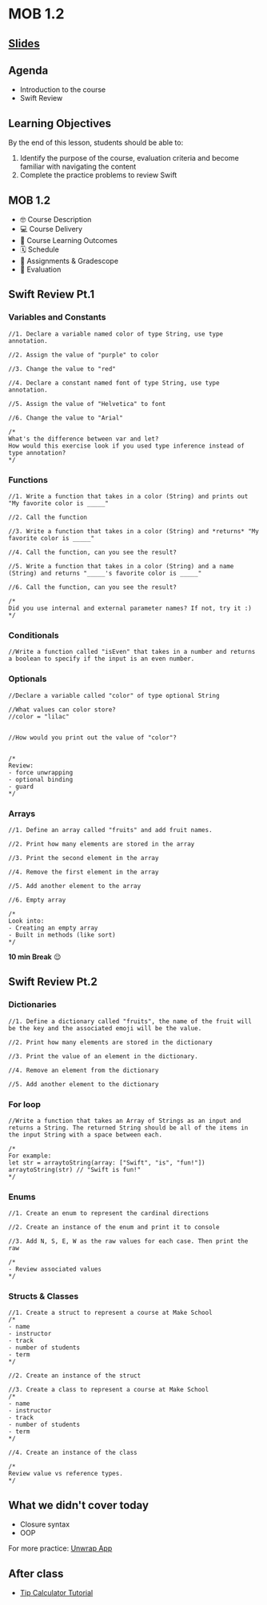 # MOB 1.2

## [Slides](https://make-school-courses.github.io/MOB-1.2-Introduction-to-iOS-Development/Slides/00-Swift-Review/README.html ':ignore')

<!-- > -->

## Agenda

- Introduction to the course
- Swift Review

<!-- > -->

## Learning Objectives

By the end of this lesson, students should be able to:

1. Identify the purpose of the course, evaluation criteria and become familiar with navigating the content
1. Complete the practice problems to review Swift

<!-- > -->

## MOB 1.2

- 🤓 Course Description
- 💻 Course Delivery
- 🧠 Course Learning Outcomes
- 🗓 Schedule
- 📓 Assignments & Gradescope
- 💯 Evaluation

<!-- > -->

## Swift Review Pt.1

### Variables and Constants

```
//1. Declare a variable named color of type String, use type annotation.

//2. Assign the value of "purple" to color

//3. Change the value to "red"

//4. Declare a constant named font of type String, use type annotation.

//5. Assign the value of "Helvetica" to font

//6. Change the value to "Arial"

/*
What's the difference between var and let?
How would this exercise look if you used type inference instead of type annotation?
*/
```

### Functions

```
//1. Write a function that takes in a color (String) and prints out "My favorite color is _____"

//2. Call the function

//3. Write a function that takes in a color (String) and *returns* "My favorite color is _____"

//4. Call the function, can you see the result? 

//5. Write a function that takes in a color (String) and a name (String) and returns "_____'s favorite color is _____"

//6. Call the function, can you see the result? 

/*
Did you use internal and external parameter names? If not, try it :)
*/
```

### Conditionals

```
//Write a function called "isEven" that takes in a number and returns a boolean to specify if the input is an even number.

```


### Optionals

```
//Declare a variable called "color" of type optional String

//What values can color store?
//color = "lilac"


//How would you print out the value of "color"?


/*
Review:
- force unwrapping
- optional binding
- guard 
*/
```
### Arrays

```
//1. Define an array called "fruits" and add fruit names.

//2. Print how many elements are stored in the array

//3. Print the second element in the array

//4. Remove the first element in the array

//5. Add another element to the array

//6. Empty array

/*
Look into:
- Creating an empty array
- Built in methods (like sort)
*/
```


<!-- > -->

**10 min Break** 😌

<!-- > -->

## Swift Review Pt.2

### Dictionaries

```
//1. Define a dictionary called "fruits", the name of the fruit will be the key and the associated emoji will be the value.

//2. Print how many elements are stored in the dictionary

//3. Print the value of an element in the dictionary.

//4. Remove an element from the dictionary

//5. Add another element to the dictionary

```
### For loop

```
//Write a function that takes an Array of Strings as an input and returns a String. The returned String should be all of the items in the input String with a space between each.

/*
For example:
let str = arraytoString(array: ["Swift", "is", "fun!"])
arraytoString(str) // "Swift is fun!"
*/

```

### Enums

```
//1. Create an enum to represent the cardinal directions

//2. Create an instance of the enum and print it to console

//3. Add N, S, E, W as the raw values for each case. Then print the raw 

/*
- Review associated values
*/
```

### Structs & Classes

```
//1. Create a struct to represent a course at Make School
/*
- name
- instructor
- track
- number of students
- term
*/

//2. Create an instance of the struct

//3. Create a class to represent a course at Make School
/*
- name
- instructor
- track
- number of students
- term
*/

//4. Create an instance of the class

/*
Review value vs reference types.
*/
```

<!-- > -->

## What we didn't cover today

- Closure syntax
- OOP

For more practice: [Unwrap App](https://apps.apple.com/us/app/unwrap/id1440611372)

<!-- > -->

## After class

- [Tip Calculator Tutorial](https://makeschool.org/mediabook/oa/tutorials/build-a-tip-calculator-in-swift-4/intro-tip-calculator/)
